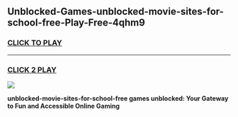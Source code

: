 
## Unblocked-Games-unblocked-movie-sites-for-school-free-Play-Free-4qhm9
<h3>
<a href="https://premium76.site?title=unblocked-movie-sites-for-school-free&ref=23A">CLICK TO PLAY</a></h3>
<hr>

<h3>
<a href="https://premium76.site?title=unblocked-movie-sites-for-school-free&ref=23A">CLICK 2 PLAY</a>
  
</h3>

<a href="https://premium76.site?title=unblocked-movie-sites-for-school-free&ref=23A"><img src="https://clearcache.store/games.png"></a>


**unblocked-movie-sites-for-school-free games unblocked: Your Gateway to Fun and Accessible Online Gaming**
